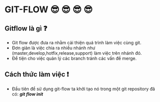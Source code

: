 # GIT-FLOW :sunglasses: :sunglasses: :sunglasses: :sunglasses:

## Gitflow là gì :question:
- Git flow được đưa ra nhằm cải thiện quá trình làm việc cùng git. 
- Đơn giản là việc chia ra nhiều nhánh như (master,develop,hotfix,release,support) làm việc trên nhánh đó.
- Để tiện cho việc quản lý các branch tránh các vấn đề merge.

## Cách thức làm việc :exclamation:

  - Đầu tiên để sử dụng git-flow ta khởi tạo nó trong một git repository đã có:
  ***git flow init***
  
